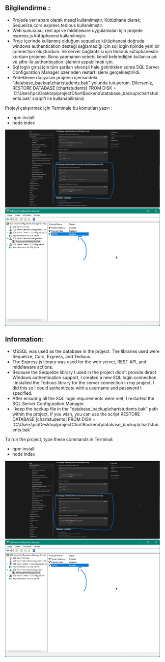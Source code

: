 
Bilgilendirme :
------------------

- Projede veri abanı olarak mssql kullanılmıştır. Kütüphane olarak; Sequelize,cors,express,tedious kullanılmıştır.
- Web sunucusu, rest api ve middleware uygulamaları için projede express.js kütüphanesi kullanılmıştır.
- Proje içerinde kullanmış olduğum sequelize kütüphanesi doğruda windows authentication desteği sağlamadığı için sql login tipinde yeni bir connection oluşturdum. Ve server bağlantılısı için tedious kütüphanesini kurdum projeme. Bunu yapmamın sebebi kendi belirlediğim kullanıcı adı ve şifre ile authentication işlemini yapabilmek için.
- Sql login girişi için tüm şartları elverişli hale getirdikten sonra SQL Server Configuration Manager üzerinden restart işlemi gerçekleştirildi.
- Yedekleme dosyasını projenin içerisindeki "database_backup\chartstudents.bak" yolunda tutuyorum. Dilerseniz,
RESTORE DATABASE [chartstudents] FROM DISK = 'C:\Users\pc\Desktop\projectChartBackend\database_backup\chartstudents.bak' script'i ile kullanabilirsiniz

Projeyi çalıştırmak için Terminale bu komutları yazın : 
- npm install 
- node index

![image alt](https://github.com/FurkanTelli/project-chart-backend/blob/b9beb8743d9c6542ee2ded405a1bacf705aafc0e/SequelizeIcinAuthenticationIc%C4%B1n.png)
![image alt](https://github.com/FurkanTelli/project-chart-backend/blob/b9beb8743d9c6542ee2ded405a1bacf705aafc0e/sqlServerRestart.png)

Information:
-----------------

- MSSQL was used as the database in the project. The libraries used were Sequelize, Cors, Express, and Tedious.
- The Express.js library was used for the web server, REST API, and middleware actions.
- Because the Sequelize library I used in the project didn't provide direct Windows authentication support, I created a new SQL login connection. I installed the Tedious library for the server connection in my project. I did this so I could authenticate with a username and password I specified.
- After ensuring all the SQL login requirements were met, I restarted the SQL Server Configuration Manager.
- I keep the backup file in the "database_backup\chartstudents.bak" path within the project. If you wish, you can use the script RESTORE DATABASE [chartstudents] FROM DISK = 'C:\Users\pc\Desktop\projectChartBackend\database_backup\chartstudents.bak'

To run the project, type these commands in Terminal:
- npm install
- node index

![image alt](https://github.com/FurkanTelli/project-chart-backend/blob/b9beb8743d9c6542ee2ded405a1bacf705aafc0e/SequelizeIcinAuthenticationIc%C4%B1n.png)
![image alt](https://github.com/FurkanTelli/project-chart-backend/blob/b9beb8743d9c6542ee2ded405a1bacf705aafc0e/sqlServerRestart.png)
